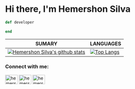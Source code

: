 # Hi there, I'm Hemershon Silva

```ruby 
def developer
    
end
```

| **SUMARY**                                                                                                                                              | **LANGUAGES**                                                                                                                                         |
| ------------------------------------------------------------------------------------------------------------------------------------------------------- | ----------------------------------------------------------------------------------------------------------------------------------------------------- |
| [![Hemershon Silva's github stats](https://github-readme-stats.vercel.app/api?username=hemershon&show_icons=true)](https://github.com/hemershon/github-readme-stats) | [![Top Langs](https://github-readme-stats.vercel.app/api/top-langs/?username=hemershon&layout=compact)](https://github.com/hemershon/github-readme-stats) |

<p align="left">
    <h3 align="left">Connect with me:</h3>
    <a href="https://www.linkedin.com/in/hemershon-silva-22646749/" target="blank"><img align="center" src="https://cdn.jsdelivr.net/npm/simple-icons@3.0.1/icons/linkedin.svg" alt="hemershonsilva" height="30" width="40" /></a>
    <a href="https://hemershon.com/" target="blank"><img align="center" src="https://cdn.jsdelivr.net/npm/simple-icons@3.0.1/icons/googlechrome.svg" alt="hemershonsilva" height="30" width="40" /></a>
    <!-- <a href="https://t.me/desenvolvendome" target="blank"><img align="center" src="https://cdn.jsdelivr.net/npm/simple-icons@3.0.1/icons/telegram.svg" alt="marcodotcastro" height="30" width="40" /></a> -->
    <a href="https://www.instagram.com/hemershon/" target="blank"><img align="center" src="https://cdn.jsdelivr.net/npm/simple-icons@3.0.1/icons/instagram.svg" alt="hemershonsilva" height="30" width="40" /></a>
</p>